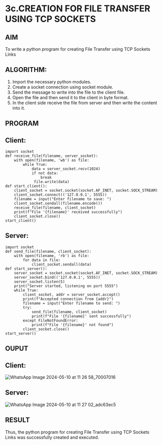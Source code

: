 # 3c.CREATION FOR FILE TRANSFER USING TCP SOCKETS
## AIM
To write a python program for creating File Transfer using TCP Sockets Links
## ALGORITHM:
1. Import the necessary python modules.
2. Create a socket connection using socket module.
3. Send the message to write into the file to the client file.
4. Open the file and then send it to the client in byte format.
5. In the client side receive the file from server and then write the content into it.
## PROGRAM
## Client:
```
import socket
def receive_file(filename, server_socket):
    with open(filename, 'wb') as file:
        while True:
            data = server_socket.recv(1024)
            if not data:
                break
             file.write(data)
def start_client():
    client_socket = socket.socket(socket.AF_INET, socket.SOCK_STREAM)
    client_socket.connect(('127.0.0.1', 5555))
    filename = input("Enter filename to save: ")
    client_socket.sendall(filename.encode())
    receive_file(filename, client_socket)
    print(f"File '{filename}' received successfully")
    client_socket.close()
start_client()
```
## Server:
```
import socket
def send_file(filename, client_socket):
    with open(filename, 'rb') as file:
        for data in file:
            client_socket.sendall(data)
def start_server():
    server_socket = socket.socket(socket.AF_INET, socket.SOCK_STREAM)
    server_socket.bind(('127.0.0.1', 5555))
    server_socket.listen(5)
    print("Server started, listening on port 5555")
    while True:
        client_socket, addr = server_socket.accept()
        print(f"Accepted connection from {addr}")
        filename = input("Enter filename to send: ")
        try:
            send_file(filename, client_socket)
            print(f"File '{filename}' sent successfully")
        except FileNotFoundError:
            print(f"File '{filename}' not found")
        client_socket.close()
start_server()
```

## OUPUT
## Client:
![WhatsApp Image 2024-05-10 at 11 26 58_70007016](https://github.com/cherryscharan/3c.FILE_TRANSFER_USING_TCP_SOCKETS/assets/146930617/0a1e9797-512b-4e51-a154-bc55bcaeaf9f)

## Server:
![WhatsApp Image 2024-05-10 at 11 27 02_adc63ec5](https://github.com/cherryscharan/3c.FILE_TRANSFER_USING_TCP_SOCKETS/assets/146930617/64d57113-cdc9-4f67-81e1-2312d2227115)



## RESULT
Thus, the python program for creating File Transfer using TCP Sockets Links was 
successfully created and executed.
